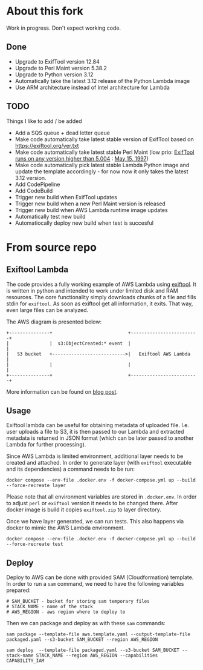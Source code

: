 # About this fork
Work in progress.
Don't expect working code.
## Done
* Upgrade to ExifTool version 12.84
* Upgrade to Perl Maint version 5.38.2
* Upgrade to Python version 3.12
* Automatically take the latest 3.12 release of the Python Lambda image
* Use ARM architecture instead of Intel architecture for Lambda
## TODO
Things I like to add / be added
* Add a SQS queue + dead letter queue
* Make code automatically take latest stable version of ExifTool based on https://exiftool.org/ver.txt
* Make code automatically take latest stable Perl Maint (low prio: [ExifTool runs on any version higher than 5.004](https://web.mit.edu/graphics/src/Image-ExifTool-6.99/html/index.html#system) : [May 15, 1997](https://perldoc.perl.org/perl5004delta))
* Make code automatically pick latest stable Lambda Python image and update the template accordingly - for now now it only takes the latest 3.12 version.
* Add CodePipeline
* Add CodeBuild
* Trigger new build when ExifTool updates
* Trigger new build when a new Perl Maint version is released
* Trigger new build when AWS Lambda runtime image updates
* Automatically test new build
* Automatiocally deploy new build when test is succesful
# From source repo
## Exiftool Lambda

The code provides a fully working example of AWS Lambda using [exiftool](https://exiftool.org/).
It is written in python and intended to work under limited disk and RAM resources. The core functionality simply downloads chunks of a file and fills stdin for `exiftool`. As soon as exiftool get all information, it exits. That way, even large files can be analyzed.

The AWS diagram is presented below:


    +---------------+                            +-------------------------+
    |               |  s3:ObjectCreated:* event  |                         |
    |   S3 bucket   +--------------------------->|   Exiftool AWS Lambda   |
    |               |                            |                         |
    +---------------+                            +-------------------------+

More information can be found on [blog post](https://codegyver.com/2022/08/22/exiftool-aws-lambda/).

## Usage

Exiftool lambda can be useful for obtaining metadata of uploaded file. I.e. user uploads a file to S3, it is then passed to our Lambda and extracted metadata is returned in JSON format (which can be later passed to another Lambda for further processing).

Since AWS Lambda is limited environment, additional layer needs to be created and attached. In order to generate layer (with `exiftool` executable and its dependencies) a command needs to be run:

    docker compose --env-file .docker.env -f docker-compose.yml up --build --force-recreate layer

Please note that all environment variables are stored in `.docker.env`. In order to adjust `perl` or `exiftool` version it needs to be changed there. After docker image is build it copies `exiftool.zip` to layer directory.

Once we have layer generated, we can run tests. This also happens via docker to mimic the AWS Lambda environment.

    docker compose --env-file .docker.env -f docker-compose.yml up --build --force-recreate test

## Deploy

Deploy to AWS can be done with provided SAM (Cloudformation) template. In order to run a `sam` command, we need to have the following variables prepared:

    # SAM_BUCKET - bucket for storing sam temporary files
    # STACK_NAME - name of the stack
    # AWS_REGION - aws region where to deploy to

Then we can package and deploy as with these `sam` commands:

    sam package --template-file aws.template.yaml --output-template-file packaged.yaml --s3-bucket SAM_BUCKET --region AWS_REGION

    sam deploy  --template-file packaged.yaml --s3-bucket SAM_BUCKET --stack-name STACK_NAME --region AWS_REGION --capabilities CAPABILITY_IAM

